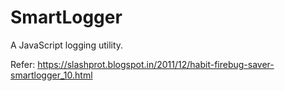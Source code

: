 SmartLogger
===========

A JavaScript logging utility.

Refer: https://slashprot.blogspot.in/2011/12/habit-firebug-saver-smartlogger_10.html
